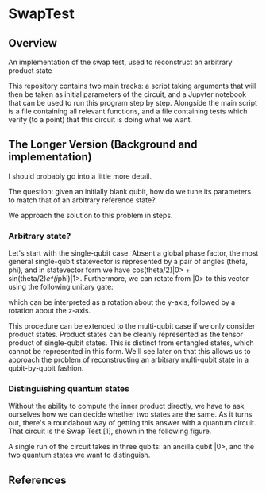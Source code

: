 # SwapTest

## Overview

An implementation of the swap test, used to reconstruct an arbitrary product state

This repository contains two main tracks: a script taking arguments that will then be taken as initial parameters of the circuit, and a Jupyter notebook that can be used to run this program step by step. Alongside the main script is a file containing all relevant functions, and a file containing tests which verify (to a point) that this circuit is doing what we want. 


## The Longer Version (Background and implementation)

I should probably go into a little more detail.

The question: given an initially blank qubit, how do we tune its parameters to match that of an arbitrary reference state?

We approach the solution to this problem in steps.

### Arbitrary state?

Let's start with the single-qubit case. Absent a global phase factor, the most general single-qubit statevector is represented by a pair of angles
(theta, phi), and in statevector form we have cos(theta/2)|0> + sin(theta/2)*e^(i*phi)|1>. Furthermore, we can rotate from |0> to this vector using
the following unitary gate:


which can be interpreted as a rotation about the y-axis, followed by a rotation about the z-axis.

This procedure can be extended to the multi-qubit case if we only consider product states. Product states can be cleanly represented as the tensor product of single-qubit states. This is distinct from entangled states, which cannot be represented in this form. We'll see later on that this allows us to approach the problem of reconstructing an arbitrary multi-qubit state in a qubit-by-qubit fashion.

### Distinguishing quantum states

Without the ability to compute the inner product directly, we have to ask ourselves how we can decide whether two states are the same. As it turns out, there's a roundabout way of getting this answer with a quantum circuit. That circuit is the Swap Test [1], shown in the following figure. 

A single run of the circuit takes in three qubits: an ancilla qubit |0>, and the two quantum states we want to distinguish. 





## References



